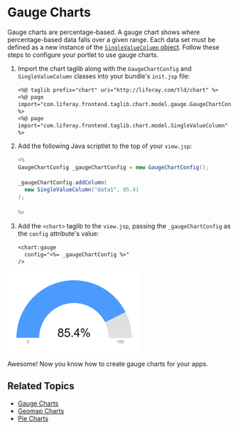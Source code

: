 # Gauge Charts

Gauge charts are percentage-based. A gauge chart shows where percentage-based data falls over a given range. Each data set must be defined as a new instance of the [`SingleValueColumn` object](https://docs.liferay.com/ce/apps/frontend-taglib/latest/javadocs/com/liferay/frontend/taglib/chart/model/SingleValueColumn.html). Follow these steps to configure your portlet to use gauge charts. 

1. Import the chart taglib along with the `GaugeChartConfig` and `SingleValueColumn` classes into your bundle's `init.jsp` file:

    ```markup
    <%@ taglib prefix="chart" uri="http://liferay.com/tld/chart" %>
    <%@ page import="com.liferay.frontend.taglib.chart.model.gauge.GaugeChartConfig" %>
    <%@ page import="com.liferay.frontend.taglib.chart.model.SingleValueColumn" %>
    ```

1. Add the following Java scriptlet to the top of your `view.jsp`:

    ```java
    <%
    GaugeChartConfig _gaugeChartConfig = new GaugeChartConfig();

    _gaugeChartConfig.addColumn(
      new SingleValueColumn("data1", 85.4)
    );

    %>
    ```

1. Add the `<chart>` taglib to the `view.jsp`, passing the `_gaugeChartConfig` as the `config` attribute's value:

    ```markup
    <chart:gauge
      config="<%= _gaugeChartConfig %>"
    />
    ```

![A gauge chart shows where percentage-based data falls over a given range.](./gauge-chart/images/01.png)

Awesome! Now you know how to create gauge charts for your apps. 

## Related Topics

* [Gauge Charts](./gauge-chart.md)
* [Geomap Charts](./geomap-chart.md)
* [Pie Charts](./pie-chart.md)